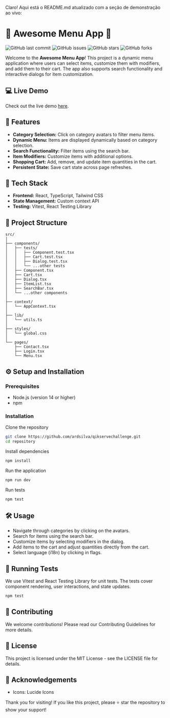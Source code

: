 Claro! Aqui está o README.md atualizado com a seção de demonstração ao vivo:

# 🍔 **Awesome Menu App** 🍔

![GitHub last commit](https://img.shields.io/github/last-commit/ardsilva/qikservechallenge)
![GitHub issues](https://img.shields.io/github/issues/ardsilva/qikservechallenge)
![GitHub stars](https://img.shields.io/github/stars/ardsilva/qikservechallenge?style=social)
![GitHub forks](https://img.shields.io/github/forks/ardsilva/qikservechallenge?style=social)

Welcome to the **Awesome Menu App**! This project is a dynamic menu application where users can select items, customize them with modifiers, and add them to their cart. The app also supports search functionality and interactive dialogs for item customization.

## 💻 **Live Demo**

Check out the live demo [here](https://qikservechallenge.vercel.app/).

## 🚀 **Features**
- **Category Selection:** Click on category avatars to filter menu items.
- **Dynamic Menu:** Items are displayed dynamically based on category selection.
- **Search Functionality:** Filter items using the search bar.
- **Item Modifiers:** Customize items with additional options.
- **Shopping Cart:** Add, remove, and update item quantities in the cart.
- **Persistent State:** Save cart state across page refreshes.

## 🎨 **Tech Stack**
- **Frontend:** React, TypeScript, Tailwind CSS
- **State Management:** Custom context API
- **Testing:** Vitest, React Testing Library

## 📂 **Project Structure**
```plaintext
src/
│
├── components/
│   ├── tests/
│   │   ├── Component.test.tsx
│   │   ├── Cart.test.tsx
│   │   ├── Dialog.test.tsx
│   │   └── ...other tests
│   ├── Component.tsx
│   ├── Cart.tsx
│   ├── Dialog.tsx
│   ├── ItemList.tsx
│   ├── SearchBar.tsx
│   └── ...other components
│
├── context/
│   └── AppContext.tsx
│
├── lib/
│   └── utils.ts
│
├── styles/
│   └── global.css
│
└── pages/
    ├── Contact.tsx
    ├── Login.tsx
    └── Menu.tsx
```

## ⚙️ **Setup and Installation**

### Prerequisites
- Node.js (version 14 or higher)
- npm

### Installation

Clone the repository
```bash
git clone https://github.com/ardsilva/qikservechallenge.git
cd repository
```

Install dependencies
```bash
npm install
```

Run the application
```bash
npm run dev
```

Run tests
```bash
npm test
```

## 🛠️ **Usage**
- Navigate through categories by clicking on the avatars.
- Search for items using the search bar.
- Customize items by selecting modifiers in the dialog.
- Add items to the cart and adjust quantities directly from the cart.
- Select language (i18n) by clicking in flags.

## 🧪 **Running Tests**
We use Vitest and React Testing Library for unit tests. 
The tests cover component rendering, user interactions, and state updates.

```bash
npm test
```

## 📝 **Contributing**
We welcome contributions! Please read our Contributing Guidelines for more details.

## 📄 **License**
This project is licensed under the MIT License - see the LICENSE file for details.

## 🎉 **Acknowledgements**
- Icons: Lucide Icons

Thank you for visiting! If you like this project, please ⭐ star the repository to show your support!